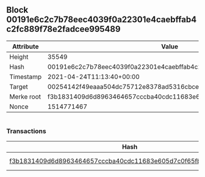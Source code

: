 ## Block 00191e6c2c7b78eec4039f0a22301e4caebffab4c2fc889f78e2fadcee995489

Attribute | Value
--- | ---
Height | 35549
Hash | 00191e6c2c7b78eec4039f0a22301e4caebffab4c2fc889f78e2fadcee995489
Timestamp | 2021-04-24T11:13:40+00:00
Target | 00254142f49eaaa504dc75712e8378ad5316cbcead634704b3734b6271167cc4
Merke root | f3b1831409d6d8963464657cccba40cdc11683e605d7c0f65fbc037374ce5ca8
Nonce | 1514771467

```

```

### Transactions

Hash | Amount
--- | ---
[f3b1831409d6d8963464657cccba40cdc11683e605d7c0f65fbc037374ce5ca8](f3b1831409d6d8963464657cccba40cdc11683e605d7c0f65fbc037374ce5ca8.md) | 10.00000000 SKEPTI 

